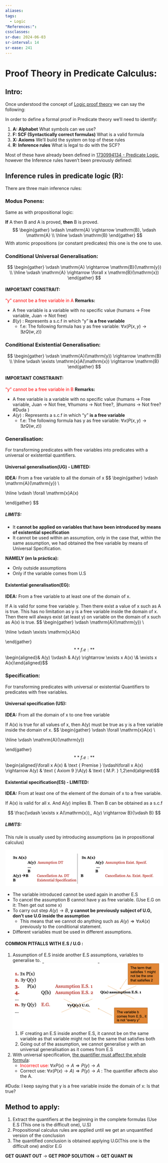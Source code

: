 ```yaml
---
aliases: 
tags:
  - Logic
"References:": 
cssclasses: 
sr-due: 2024-06-03
sr-interval: 14
sr-ease: 241
---
```

# Proof Theory in Predicate Calculus:
## Intro: 
Once understood the concept of [Logic proof theory](20240409%20-%20122243%20-Proof%20theory.md) we can say the following: 

In order to define a formal proof in Predicate theory we’ll need to identify: 
1. **A: Alphabet** 
	What symbols can we use?
2. **F: SCF (Syntactically correct formulas)**
	What is a valid formula
3. **X: Axioms**
	We’ll build the system on top of these rules
4. **R: Inference rules**
	What is legal to do with the SCF?
	
Most of these have already been defined in [1730994134 - Predicate Logic](1730994134%20-%20Predicate%20Logic.md), however the Inference rules haven’t been previously defined: 

## Inference rules in predicate logic (R):

There are three main inference rules: 
### Modus Ponens:
Same as with propositional logic:

**If** A then B and A is proved, **then** B is proved.
$$
\begin{gather}
\vdash \mathrm{A} \rightarrow \mathrm{B}, \vdash \mathrm{A} \\
\hline \vdash \mathrm{B}
\end{gather}
$$
With atomic propositions (or constant predicates) this one is the one to use.
### Conditional Universal Generalisation:


$$
\begin{gather}
\vdash \mathrm{A} \rightarrow \mathrm{B}(\mathrm{y}) \\
\hline \vdash \mathrm{A} \rightarrow \forall x \mathrm{B}(\mathrm{x})
\end{gather}
$$
#### IMPORTANT CONSTRAIT:
<font color="#ff0000">“y” cannot be a free variable in A</font>
**Remarks:** 
+ A free variable is a variable with no specific value (humans → Free variable, Juan → Not free)
+ $B(y)$ : Represents a s.c.f in which “y” **is a free variable**
	+ f.e: The following formula has y as free variable: $\forall x (P(x,y)\rightarrow \exists z Q(w,z))$ 


### Conditional Existential Generalisation:

$$
\begin{gather}
\vdash \mathrm{A}(\mathrm{y}) \rightarrow \mathrm{B} \\
\hline \vdash \exists \mathrm{x}A(\mathrm{x}) \rightarrow \mathrm{B}
\end{gather}
$$
#### IMPORTANT CONSTRAINT: 
<font color="#ff0000">“y” cannot be a free variable in B</font>
**Remarks:** 
+ A free variable is a variable with no specific value (humans → Free variable, Juan → Not free, $\forall humans$ → Not free?, $\exists humans$ → Not free? #Duda )
+ $A(y)$ : Represents a s.c.f in which “y” **is a free variable**
	+ f.e: The following formula has y as free variable: $\forall x (P(x,y)\rightarrow \exists z Q(w,z))$ 



### Generalisation:
For transforming predicates with free variables into predicates with a universal or existential quantifiers.
#### Universal generalisation(UG) - LIMITED:

**IDEA:** From a free variable to all the domain of x
$$
\begin{gather}
\vdash \mathrm{A}(\mathrm{y})  \\

\hline \vdash \forall \mathrm{x}A(x)

\end{gather}
$$
##### LIMITS: 
+ It **cannot be applied on variables that have been introduced by means of existential specification**
+ It cannot be used within an assumption, only in the case that, within the same assumption, we had obtained the free variable by means of Universal Specification. 

**NAMELY (en la práctica):**
+ Only outside assumptions
+ Only if the variable comes from U.S
#### Existential generalisation(EG):

**IDEA:** From a free variable to at least one of the domain of x.

If A is valid for some free variable y. Then there exist a value of x such as A is true. This has no limitation as y is a free variable inside the domain of x. Then there will always exist (at least y) on variable on the domain of x such as A(x) is true.
$$
\begin{gather}
\vdash \mathrm{A}(\mathrm{y})  \\

\hline \vdash \exists \mathrm{x}A(x)

\end{gather}
$$
**f.e:**
	$$ \begin{aligned}& A(y) \\\vdash & A(y) \rightarrow \exists x A(x) \\& \exists x A(x)\end{aligned}$$
### Specification: 
For transforming predicates with universal or existential Quantifiers to predicates with free variables. 
#### Universal specification (US):

**IDEA:** From all the domain of x to one free variable

If A(x) is true for all values of x, then A(y) must be true as y is a free variable inside the domain of x. 
$$
\begin{gather}
\vdash \forall \mathrm{x}A(x)  \\

\hline \vdash \mathrm{A}(\mathrm{y})

\end{gather}
$$
**f.e:**
	$$\begin{aligned}\forall x A(x) & \text { Premise } \\\vdash\forall x A(x) \rightarrow A(y) & \text { Axiom 9 }\\A(y) & \text { M.P. } 1,2\end{aligned}$$
#### Existential specification(ES) - LIMITED: 

**IDEA:** From at least one of the element of the domain of x to a free variable.

If A(x) is valid for all x. And A(y) implies B. Then B can be obtained as a s.c.f

$$
\frac{\vdash \exists x A(\mathrm{x}),, A(y) \rightarrow B}{\vdash B}
$$
##### LIMITS: 
This rule is usually used by introducing assumptions (as in propositional calculus)

![Screenshot 2024-04-09 at 14.08.46](../99%20-%20Meta/0.%20Attachments/Screenshot%202024-04-09%20at%2014.08.46.png)
+ The variable introduced cannot be used again in another E.S
+ To cancel the assumption B cannot have y as free variable. (Use E.G on it: Then get out some x)
+ To carry out step $A(y) \rightarrow B$, **y cannot be previously subject of U.G, don’t use U.G inside the assumption**
	+ This means that we cannot do anything such as $A(y) \Rightarrow \forall x A(x)$ previously to the conditional statement. 
+ Different variables must be used in different assumptions. 



#### COMMON PITFALLS WITH E.S / U.G  :

1. Assumption of E.S inside another E.S assumptions, variables to generalise to.
   ![Screenshot 2024-04-09 at 14.17.06](../99%20-%20Meta/0.%20Attachments/Screenshot%202024-04-09%20at%2014.17.06.png)
	1. IF creating an E.S inside another E.S, it cannot be on the same variable as that variable might not be the same that satisfies both
	2. Going out of the assumption, we cannot generalise y with an universal generalisation as it comes from E.S
2. With universal specification, <u>the quantifier must affect the whole formula</u>: 
	+ <font color="#ff0000">Incorrect use:</font> $\forall x P(x) \rightarrow A \Rightarrow P(y) \rightarrow A$
	+ Correct use: $\forall x (P(x) \rightarrow A)\Rightarrow P(y) \rightarrow A$ : The quantifier affects also the A.


#Duda: I keep saying that y is a free variable inside the domain of x: Is that true?

## Method to apply: 

1. Extract the quantifiers at the beginning in the complete formulas (Use E.S (This one is the difficult one), U.S)
2. Propositional calculus rules are applied until we get an unquantified version of the conclusion
3. The quantified conclusion is obtained applying U.G(This one is the difficult one) and/or E.G

**GET QUANT OUT** → **GET PROP SOLUTION** → **GET QUANT IN**

